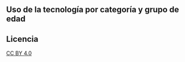 ## Uso de la tecnología por categoría y grupo de edad

## Licencia

[CC BY 4.0](https://creativecommons.org/licenses/by/4.0/)


